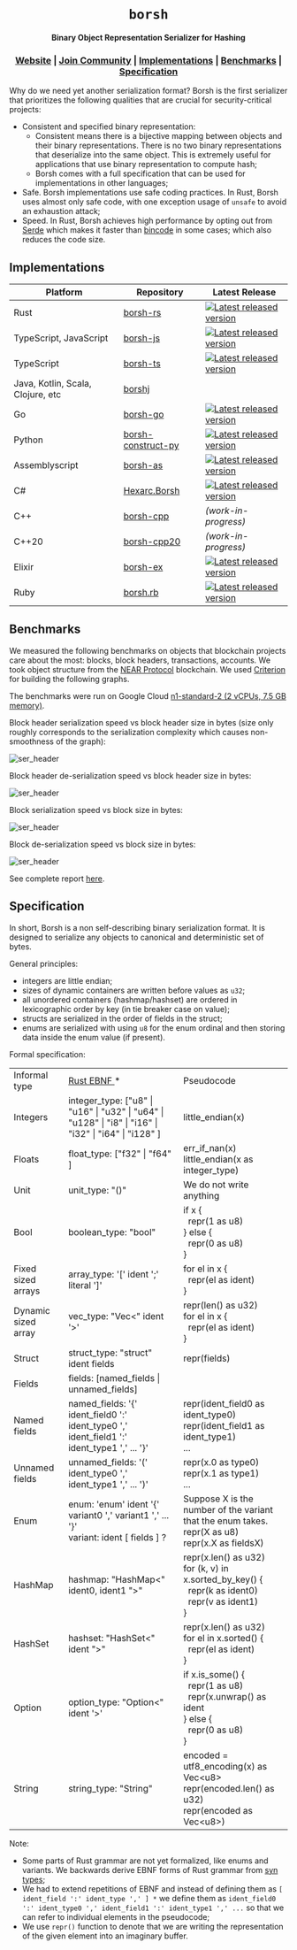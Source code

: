 <div align="center">

  <h1><code>borsh</code></h1>

  <p>
    <strong>Binary Object Representation Serializer for Hashing</strong>
  </p>
  
  <h3>
    <a href="https://borsh.io">Website</a>
    <span> | </span>
    <a href="https://near.chat">Join Community</a>
    <span> | </span>
    <a href="https://github.com/nearprotocol/borsh#implementations">Implementations</a>
    <span> | </span>
    <a href="https://github.com/nearprotocol/borsh#benchmarks">Benchmarks</a>
    <span> | </span>
    <a href="https://github.com/nearprotocol/borsh#specification">Specification</a>
  </h3>
</div>

Why do we need yet another serialization format? Borsh is the first serializer that prioritizes the following qualities that are crucial for security-critical projects:

- Consistent and specified binary representation:
  - Consistent means there is a bijective mapping between objects and their binary representations. There is no two binary representations that deserialize
    into the same object. This is extremely useful for applications that use binary representation to compute hash;
  - Borsh comes with a full specification that can be used for implementations in other languages;
- Safe. Borsh implementations use safe coding practices. In Rust, Borsh uses almost only safe code, with one exception usage of `unsafe` to avoid an exhaustion attack;
- Speed. In Rust, Borsh achieves high performance by opting out from [Serde](https://serde.rs) which makes it faster
  than [bincode](https://github.com/servo/bincode) in some cases; which also reduces the code size.

## Implementations

| Platform                          | Repository                                   | Latest Release                                                                                                                                 |
| --------------------------------- | -------------------------------------------- | ---------------------------------------------------------------------------------------------------------------------------------------------- |
| Rust                              | [borsh-rs](https://github.com/near/borsh-rs) | <a href="https://crates.io/crates/borsh"><img src="https://img.shields.io/crates/v/borsh.svg?style=flat-square" alt="Latest released version" /></a> |
| TypeScript, JavaScript            | [borsh-js](https://github.com/near/borsh-js) | <a href="https://npmjs.com/borsh"><img src="https://img.shields.io/npm/v/borsh.svg?style=flat-square" alt="Latest released version"></a>                           |
| TypeScript | [borsh-ts](https://github.com/dao-xyz/borsh-ts) | <a href="https://npmjs.com/package/@dao-xyz/borsh"><img src="https://img.shields.io/npm/v/@dao-xyz/borsh.svg?style=flat-square" alt="Latest released version"></a> |
| Java, Kotlin, Scala, Clojure, etc | [borshj](https://github.com/near/borshj)     |                                                                                                                                                |
| Go                                | [borsh-go](https://github.com/near/borsh-go) | <a href="https://github.com/near/borsh-go"><img src="https://img.shields.io/github/v/release/near/borsh-go?sort=semver&style=flat-square" alt="Latest released version" /></a> |
| Python                            | [borsh-construct-py](https://github.com/near/borsh-construct-py) | <a href="https://pypi.org/project/borsh-construct/"><img src="https://img.shields.io/pypi/v/borsh-construct.svg?style=flat-square" alt="Latest released version" /></a>                                                                                                                               |
| Assemblyscript                    | [borsh-as](https://github.com/gagdiez/serial-as/tree/main/borsh) | <a href="https://www.npmjs.com/package/@serial-as/borsh"><img src="https://img.shields.io/npm/v/@serial-as/borsh?style=flat-square" alt="Latest released version" /></a> |
| C#                                | [Hexarc.Borsh](https://github.com/hexarc-software/hexarc-borsh) | <a href="https://www.nuget.org/packages/Hexarc.Borsh"><img src="https://img.shields.io/nuget/v/Hexarc.Borsh.svg?style=flat-square" alt="Latest released version" /></a> |
| C++                    | [borsh-cpp](https://github.com/Stolkerve/borsh-cpp) | *(work-in-progress)* |
| C++20                    | [borsh-cpp20](https://github.com/israelidanny/borsh-cpp20) | *(work-in-progress)* |
| Elixir                    | [borsh-ex](https://github.com/alexfilatov/borsh) | <a href="https://hex.pm/packages/borsh"><img src="https://img.shields.io/hexpm/v/borsh.svg?style=flat-square" alt="Latest released version" /></a> |
| Ruby | [borsh.rb](https://github.com/dryruby/borsh.rb) | <a href="https://rubygems.org/gems/borsh"><img src="https://img.shields.io/gem/v/borsh?style=flat-square" alt="Latest released version" /></a> |

## Benchmarks

We measured the following benchmarks on objects that blockchain projects care about the most: blocks, block headers,
transactions, accounts. We took object structure from the [NEAR Protocol](https://near.org) blockchain.
We used [Criterion](https://bheisler.github.io/criterion.rs/book/index.html) for building the following graphs.

The benchmarks were run on Google Cloud [n1-standard-2 (2 vCPUs, 7.5 GB memory)](https://cloud.google.com/compute/docs/machine-types).

Block header serialization speed vs block header size in bytes (size only roughly corresponds to the serialization complexity which causes non-smoothness of the graph):

![ser_header](http://borsh.io/criterion/ser_header/report/lines.svg)

Block header de-serialization speed vs block header size in bytes:

![ser_header](http://borsh.io/criterion/de_header/report/lines.svg)

Block serialization speed vs block size in bytes:

![ser_header](http://borsh.io/criterion/ser_block/report/lines.svg)

Block de-serialization speed vs block size in bytes:

![ser_header](http://borsh.io/criterion/de_block/report/lines.svg)

See complete report [here](http://borsh.io/criterion/report/index.html).

## Specification

In short, Borsh is a non self-describing binary serialization format. It is designed to serialize any objects to canonical and deterministic set of bytes.

General principles:

- integers are little endian;
- sizes of dynamic containers are written before values as `u32`;
- all unordered containers (hashmap/hashset) are ordered in lexicographic order by key (in tie breaker case on value);
- structs are serialized in the order of fields in the struct;
- enums are serialized with using `u8` for the enum ordinal and then storing data inside the enum value (if present).

Formal specification:

<div>
  <table>
    <tr>
      <td>Informal type</td>
      <td><a href="https://doc.rust-lang.org/grammar.html">Rust EBNF </a> * </td>
      <td>Pseudocode</td>
    </tr>
    <tr>
      <td>Integers</td>
      <td>integer_type: ["u8" | "u16" | "u32" | "u64" | "u128" | "i8" | "i16" | "i32" | "i64" | "i128" ]</td>
      <td>little_endian(x)</td>
    </tr>
    <tr>
      <td>Floats</td>
      <td>float_type: ["f32" | "f64" ]</td>
      <td>
        err_if_nan(x)<br/>
        little_endian(x as integer_type)
      </td>
    </tr>
    <tr>
      <td>Unit</td>
      <td>unit_type: "()"</td>
      <td>We do not write anything</td>
    </tr>
    <tr>
      <td>Bool</td>
      <td>boolean_type: "bool"</td>
      <td>
        if x {<br/>
        &nbsp; repr(1 as u8)<br/>
        } else {<br/>
        &nbsp; repr(0 as u8)<br/>
        }
      </td>
    </tr>
    <tr>
      <td>Fixed sized arrays</td>
      <td>array_type: '[' ident ';' literal ']'</td>
      <td>
        for el in x {<br/>
        &nbsp; repr(el as ident)<br/>
        }
      </td>
    </tr>
    <tr>
      <td>Dynamic sized array</td>
      <td>vec_type: "Vec&lt;" ident '&gt;'</td>
      <td>
        repr(len() as u32)<br/>
        for el in x {<br/>
        &nbsp; repr(el as ident)<br/>
        }
      </td>
    </tr>
    <tr>
      <td>Struct</td>
      <td>struct_type: "struct" ident fields</td>
      <td>repr(fields)</td>
    </tr>
    <tr>
      <td>Fields</td>
      <td>fields: [named_fields | unnamed_fields]</td>
      <td></td>
    </tr>
    <tr>
      <td>Named fields</td>
      <td>named_fields: '{' ident_field0 ':' ident_type0 ',' ident_field1 ':' ident_type1 ',' ... '}'</td>
      <td>
        repr(ident_field0 as ident_type0)<br/>
        repr(ident_field1 as ident_type1)<br/>
        ...
      </td>
    </tr>
    <tr>
      <td>Unnamed fields</td>
      <td>unnamed_fields: '(' ident_type0 ',' ident_type1 ',' ... ')'</td>
      <td>
        repr(x.0 as type0)<br/>
        repr(x.1 as type1)<br/>
        ...
      </td>
    </tr>
    <tr>
      <td>Enum</td>
      <td>
        enum: 'enum' ident '{' variant0 ',' variant1 ',' ... '}'<br/>
        variant: ident [ fields ] ?
      </td>
      <td>
        Suppose X is the number of the variant that the enum takes.<br/>
        repr(X as u8)<br/>
        repr(x.X as fieldsX)
      </td>
    </tr>
    <tr>
      <td>HashMap</td>
      <td>hashmap: "HashMap&lt;" ident0, ident1 "&gt;"</td>
      <td>
        repr(x.len() as u32)<br/>
        for (k, v) in x.sorted_by_key() {<br/>
        &nbsp; repr(k as ident0)<br/>
        &nbsp; repr(v as ident1)<br/>
        }
      </td>
    </tr>
    <tr>
      <td>HashSet</td>
      <td>hashset: "HashSet&lt;" ident "&gt;"</td>
      <td>
        repr(x.len() as u32)<br/>
        for el in x.sorted() {<br/>
        &nbsp; repr(el as ident)<br/>
        }
      </td>
    </tr>
    <tr>
      <td>Option</td>
      <td>option_type: "Option&lt;" ident '&gt;'</td>
      <td>
        if x.is_some() {<br/>
        &nbsp; repr(1 as u8)<br/>
        &nbsp; repr(x.unwrap() as ident <br/>
        } else {<br/>
        &nbsp; repr(0 as u8)<br/>
        }
      </td>
    </tr>
    <tr>
      <td>String</td>
      <td>string_type: "String"</td>
      <td>
        encoded = utf8_encoding(x) as Vec&lt;u8&gt;<br/>
        repr(encoded.len() as u32)<br/>
        repr(encoded as Vec&lt;u8&gt;)
      </td>
    </tr>
  </table>
</div>

Note:

- Some parts of Rust grammar are not yet formalized, like enums and variants. We backwards derive EBNF forms of Rust grammar from [syn types](https://github.com/dtolnay/syn);
- We had to extend repetitions of EBNF and instead of defining them as `[ ident_field ':' ident_type ',' ] *` we define them as `ident_field0 ':' ident_type0 ',' ident_field1 ':' ident_type1 ',' ...` so that we can refer to individual elements in the pseudocode;
- We use `repr()` function to denote that we are writing the representation of the given element into an imaginary buffer.
